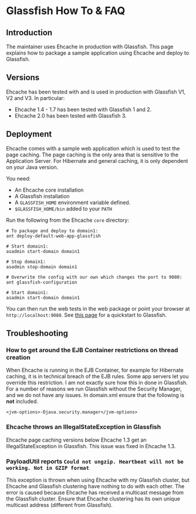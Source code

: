 ---
---
# Glassfish How To & FAQ <a name="glassfish-how-to-and-faq"/>



## Introduction
The maintainer uses Ehcache in production with Glassfish. This page explains how to package a sample application using Ehcache and deploy to Glassfish.

## Versions
Ehcache has been tested with and is used in production with Glassfish V1, V2 and V3.
In particular:

* Ehcache 1.4 - 1.7 has been tested with Glassfish 1 and 2.
* Ehcache 2.0 has been tested with Glassfish 3.

## Deployment
Ehcache comes with a sample web application which is used to test the page caching. The page caching is the only area
that is sensitive to the Application Server. For Hibernate and general caching, it is only dependent on your Java version.

You need:

* An Ehcache core installation
* A Glassfish installation
* A `GLASSFISH_HOME` environment variable defined.
* `$GLASSFISH_HOME/bin` added to your `PATH`

Run the following from the Ehcache `core` directory:

<pre><code># To package and deploy to domain1:
ant deploy-default-web-app-glassfish

# Start domain1:
asadmin start-domain domain1

# Stop domain1:
asadmin stop-domain domain1

# Overwrite the config with our own which changes the port to 9080:
ant glassfish-configuration

# Start domain1:
asadmin start-domain domain1
</code></pre>

You can then run the web tests in the web package or point your browser at `http://localhost:9080`.
See [this page](https://glassfish.java.net/downloads/quickstart/index.html) for a quickstart to Glassfish.

## Troubleshooting <a name="glassfish-faq"/>

### How to get around the EJB Container restrictions on thread creation
When Ehcache is running in the EJB Container, for example for Hibernate caching, it is in technical breach of
the EJB rules. Some app servers let you override this restriction.
I am not exactly sure how this in done in Glassfish. For a number of reasons we run Glassfish
without the Security Manager, and we do not have any issues.
In domain.xml ensure that the following is **not** included.

    <jvm-options>-Djava.security.manager</jvm-options>


### Ehcache throws an IllegalStateException in Glassfish
Ehcache page caching versions below Ehcache 1.3 get an IllegalStateException in Glassfish. This issue was fixed in Ehcache 1.3.

### PayloadUtil reports `Could not ungzip. Heartbeat will not be working. Not in GZIP format`
This exception is thrown when using Ehcache with my Glassfish cluster, but Ehcache and Glassfish clustering have nothing to do with each other. The error is caused because Ehcache has received a multicast message from the Glassfish cluster. Ensure that Ehcache clustering has its own unique multicast address (different from Glassfish).
